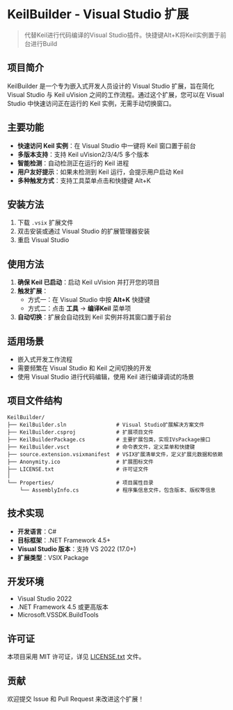 # KeilBuilder - Visual Studio 扩展

> 代替Keil进行代码编译的Visual Studio插件。快捷键Alt+K将Keil实例置于前台进行Build

## 项目简介

KeilBuilder 是一个专为嵌入式开发人员设计的 Visual Studio 扩展，旨在简化 Visual Studio 与 Keil uVision 之间的工作流程。通过这个扩展，您可以在 Visual Studio 中快速访问正在运行的 Keil 实例，无需手动切换窗口。

## 主要功能

- **快速访问 Keil 实例**：在 Visual Studio 中一键将 Keil 窗口置于前台
- **多版本支持**：支持 Keil uVision2/3/4/5 多个版本
- **智能检测**：自动检测正在运行的 Keil 进程
- **用户友好提示**：如果未检测到 Keil 运行，会提示用户启动 Keil
- **多种触发方式**：支持工具菜单点击和快捷键 Alt+K

## 安装方法

1. 下载 `.vsix` 扩展文件
2. 双击安装或通过 Visual Studio 的扩展管理器安装
3. 重启 Visual Studio

## 使用方法

1. **确保 Keil 已启动**：启动 Keil uVision 并打开您的项目
2. **触发扩展**：
   - 方式一：在 Visual Studio 中按 **Alt+K** 快捷键
   - 方式二：点击 **工具** → **编译Keil** 菜单项
3. **自动切换**：扩展会自动找到 Keil 实例并将其窗口置于前台

## 适用场景

- 嵌入式开发工作流程
- 需要频繁在 Visual Studio 和 Keil 之间切换的开发
- 使用 Visual Studio 进行代码编辑，使用 Keil 进行编译调试的场景

## 项目文件结构

```text
KeilBuilder/
├── KeilBuilder.sln                # Visual Studio扩展解决方案文件
├── KeilBuilder.csproj             # 扩展项目文件
├── KeilBuilderPackage.cs          # 主要扩展包类，实现IVsPackage接口
├── KeilBuilder.vsct               # 命令表文件，定义菜单和快捷键
├── source.extension.vsixmanifest  # VSIX扩展清单文件，定义扩展元数据和依赖
├── Anonymity.ico                  # 扩展图标文件
├── LICENSE.txt                    # 许可证文件
│
└── Properties/                    # 项目属性目录
    └── AssemblyInfo.cs            # 程序集信息文件，包含版本、版权等信息
```

## 技术实现

- **开发语言**：C#
- **目标框架**：.NET Framework 4.5+
- **Visual Studio 版本**：支持 VS 2022 (17.0+)
- **扩展类型**：VSIX Package

## 开发环境

- Visual Studio 2022
- .NET Framework 4.5 或更高版本
- Microsoft.VSSDK.BuildTools

## 许可证

本项目采用 MIT 许可证，详见 [LICENSE.txt](LICENSE.txt) 文件。

## 贡献

欢迎提交 Issue 和 Pull Request 来改进这个扩展！